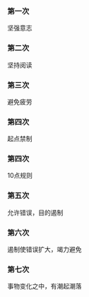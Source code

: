 ### 第一次
坚强意志

### 第二次
坚持阅读

### 第三次
避免疲劳

### 第四次
起点禁制

### 第四次
10点规则

### 第五次
允许错误，目的遏制

### 第六次
遏制使错误扩大，竭力避免

### 第七次
事物变化之中，有潮起潮落